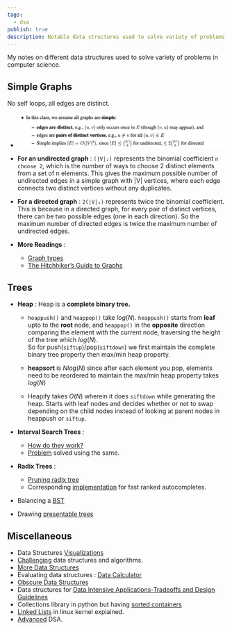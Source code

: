 ```yaml
---
tags:
  - dsa
publish: true
description: Notable data structures used to solve variety of problems in computer science.
---
```


My notes on different data structures used to solve variety of problems in computer science.

## Simple Graphs 
No self loops, all edges are distinct.

* ![simple graphs](../images/simple_graphs.png)

* **For an undirected graph** :
`(|V|₂)` represents the binomial coefficient `n choose 2`, which is the number of ways to choose 2 distinct elements from a set of n elements. This gives the maximum possible number of undirected edges in a simple graph with |V| vertices, where each edge connects two distinct vertices without any duplicates.

* **For a directed graph** : 
`2(|V|₂)` represents twice the binomial coefficient. This is because in a directed graph, for every pair of distinct vertices, there can be two possible edges (one in each direction). So the maximum number of directed edges is twice the maximum number of undirected edges.

* **More Readings** : 
  * [Graph types](https://www.hillelwayne.com/post/graph-types/)
  * [The Hitchhiker’s Guide to Graphs](https://graphs.apiad.net/)

## Trees

* **Heap** : Heap is a **complete binary tree.** 

  * `heappush()` and `heappop()` take $log(N)$. `heappush()` starts from **leaf** upto to the **root** node, and `heappop()` in the **opposite** direction comparing the element with the current node,  traversing the height of the tree which $log(N)$. <br>So for push(`siftup`)/pop(`siftdown`) we first maintain the complete binary tree property then max/min heap property.  

  * **heapsort** is $Nlog(N)$ since after each element you pop, elements need to be reordered to maintain the max/min heap property takes $log(N)$

  * Heapify takes $O(N)$ wherein it does `siftdown` while generating the heap. Starts with leaf nodes and decides whether or not to swap depending on the child nodes instead of looking at parent nodes in heappush or `siftup`.

* **Interval Search Trees** : 
  * [How do they work?](https://youtu.be/q0QOYtSsTg4)
  * [Problem](https://leetcode.com/problems/merge-intervals/editorial/) solved using the same.

* **Radix Trees** : 
  * [Pruning radix tree](https://seekstorm.com/blog/pruning-radix-trie/)
  * Corresponding [implementation](https://github.com/olympos-labs/pruning-radix-trie) for fast ranked autocompletes.

* Balancing a [BST](https://leetcode.com/problems/balance-a-binary-search-tree/description/comments/1576586)

* Drawing [presentable trees](https://llimllib.github.io/pymag-trees/)

## Miscellaneous

* Data Structures [Visualizations](https://www.cs.usfca.edu/~galles/visualization/Algorithms.html)
* [Challenging](https://austinhenley.com/blog/challengingalgorithms.html) data structures and algorithms.
* [More Data Structures](https://opendatastructures.org/ods-python/)
* Evaluating data structures : [Data Calculator](http://daslab.seas.harvard.edu/datacalculator/)
* [Obscure Data Structures](https://www.reddit.com/r/programming/comments/1cj48q7/what_are_some_cool_but_obscure_data_structures/)
* Data structures for [Data Intensive Applications-Tradeoffs and Design Guidelines](https://cs-people.bu.edu/mathan/publications/fnt23-athanassoulis.pdf)
* Collections library in python but having [sorted containers](https://grantjenks.com/docs/sortedcontainers/)
* [Linked Lists](https://rootfriend.tistory.com/entry/Linux-Kernel-Linked-List-Explained) in linux kernel explained.
* [Advanced](https://courses.csail.mit.edu/6.851/spring21/) DSA.